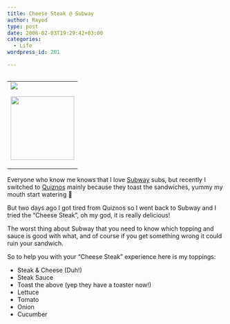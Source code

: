 ```yaml
---
title: Cheese Steak @ Subway
author: Rayed
type: post
date: 2006-02-03T19:29:42+03:00
categories:
  - Life
wordpress_id: 201

---
```

<table align="right">
<tr>
<td>
<img src="/upload/2006-02-03/subway.png" /></p>
<p><img src="/upload/2006-02-03/quiznos.png" width="147" />
</td>
</tr>
</table>
<p>Everyone who know me knows that I love <a href="http://www.subway.com/">Subway</a> subs, but recently I switched to <a href="http://www.quiznos.com/">Quiznos</a> mainly because they toast the sandwiches, yummy my mouth start watering 🙂</p>
<p>But two days ago I got tired from Quiznos so I went back to Subway and I tried the &#8220;Cheese Steak&#8221;, oh my god, it is really delicious!</p>
<p>The worst thing about Subway that you need to know which topping and sauce is good with what, and of course if you get something wrong it could ruin your sandwich.</p>
<p>So to help you with your &#8220;Cheese Steak&#8221; experience here is my toppings:</p>
<ul>
<li>Steak &#038; Cheese (Duh!)</li>
<li>Steak Sauce</li>
<li>Toast the above (yep they have a toaster now!)</li>
<li>Lettuce</li>
<li>Tomato</li>
<li>Onion</li>
<li>Cucumber</li>
</ul>
